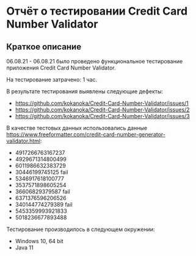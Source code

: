 # Отчёт о тестировании Credit Card Number Validator

## Краткое описание

06.08.21 - 06.08.21 было проведено функциональное тестирование приложения Credit Card Number Validator.

На тестирование затрачено: 1 час.

В результате тестирования выявлены следующие дефекты:
* https://github.com/kokanoka/Credit-Card-Number-Validator/issues/1
* https://github.com/kokanoka/Credit-Card-Number-Validator/issues/2
* https://github.com/kokanoka/Credit-Card-Number-Validator/issues/3

В качестве тестовых данных использовались данные https://www.freeformatter.com/credit-card-number-generator-validator.html:
* 4917266763167237 
* 4929671314800499
* 6011986632383729
* 30446199745125 fail
* 5346917618100777
* 3537571898605254
* 36606829379587 fail
* 6371376596206526
* 340144774279389 fail
* 5453359993921833 
* 5018236677893488

Тестирование производилось в следующем окружении:
* Windows 10, 64 bit
* Java 11
